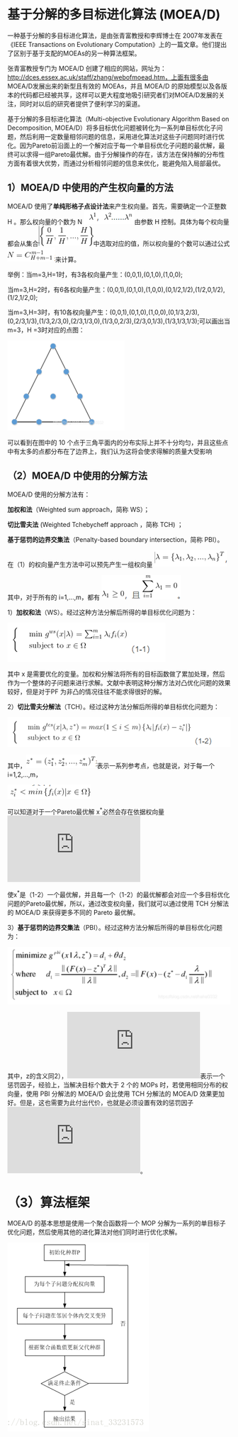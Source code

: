 # 基于分解的多目标进化算法 (MOEA/D)

一种基于分解的多目标进化算法，是由张青富教授和李辉博士在 2007年发表在《IEEE Transactions on Evolutionary Computation》上的一篇文章。他们提出了区别于基于支配的MOEAs的另一种算法框架。

张青富教授专门为 MOEA/D 创建了相应的网站，网址为：http://dces.essex.ac.uk/staff/zhang/webofmoead.htm，上面有很多由 MOEA/D发展出来的新型且有效的 MOEAs，并且 MOEA/D 的原始模型以及各版本的代码都已经被共享，这样可以更大程度地吸引研究者们对MOEA/D发展的关注，同时对以后的研究者提供了便利学习的渠道。

基于分解的多目标进化算法（Multi-objective Evolutionary Algorithm Based on Decomposition, MOEA/D）将多目标优化问题被转化为一系列单目标优化子问题，然后利用一定数量相邻问题的信息，采用进化算法对这些子问题同时进行优化。因为Pareto前沿面上的一个解对应于每一个单目标优化子问题的最优解，最终可以求得一组Pareto最优解。由于分解操作的存在，该方法在保持解的分布性方面有着很大优势，而通过分析相邻问题的信息来优化，能避免陷入局部最优。

## 1）MOEA/D 中使用的产生权向量的方法

MOEA/D 使用了**单纯形格子点设计法**来产生权向量。首先，需要确定一个正整数 H 。那么权向量的个数为 N ![image-20201009112656930](images\image-20201009112656930.png)由参数 H 控制。具体为每个权向量都会从集合![image-20201009112731857](images\image-20201009112731857.png)中选取对应的值，所以权向量的个数可以通过公式![image-20201009112805202](images\image-20201009112805202.png)来计算。

举例：当m=3,H=1时，有3各权向量产生：(0,0,1),(0,1,0),(1,0,0);

​      当m=3,H=2时，有6各权向量产生：(0,0,1),(0,1,0),(1,0,0),(0,1/2,1/2),(1/2,0,1/2),(1/2,1/2,0);

​      当m=3,H=3时，有10各权向量产生：(0,0,1),(0,1,0),(1,0,0),(0,1/3,2/3),(0,2/3,1/3),(1/3,2/3,0),(2/3,1/3,0),(1/3,0,2/3),(2/3,0,1/3),(1/3,1/3,1/3);可以画出当 m=3，H =3时对应的点图：

![image-20201009112853558](images\image-20201009112853558.png)

可以看到在图中的 10 个点于三角平面内的分布实际上并不十分均匀，并且这些点中有太多的点都分布在了边界上，我们认为这将会使求得解的质量大受影响

## （2）MOEA/D 中使用的分解方法

MOEA/D 使用的分解方法有：

**加权和法**（Weighted  sum  approach，简称 WS）；

**切比雪夫法** (Weighted  Tchebycheff  approach ，简称 TCH) ；

**基于惩罚的边界交集法**（Penalty-based boundary intersection，简称 PBI）。

在（1）的权向量产生方法中可以预先产生一组权向量 ![image-20201009112955285](images\image-20201009112955285.png)

其中，对于所有的 i=1,...,m，都有 ![image-20201009113022548](images\image-20201009113022548.png)

1）**加权和法**（WS）。经过这种方法分解后所得的单目标优化问题为：

![image-20201009113045019](images\image-20201009113045019.png)

其中 x 是需要优化的变量。加权和分解法将所有的目标函数做了累加处理，然后作为一个整体的子问题来进行求解。文献中表明这种分解方法对凸优化问题的效果较好，但是对于PF 为非凸的情况往往不能求得很好的解。

2）**切比雪夫分解法**（TCH）。经过这种方法分解后所得的单目标优化问题为：

![image-20201009113108516](images\image-20201009113108516.png)

其中，![image-20201009113128422](images\image-20201009113128422.png)表示一系列参考点，也就是说，对于每一个 i=1,2,...,m，

![image-20201009113155483](images\image-20201009113155483.png)

可以知道对于一个Pareto最优解 x<sup>*</sup>必然会存在依据权向量 ![\lambda](https://private.codecogs.com/gif.latex?%5Clambda)

使x<sup>*</sup>是（1-2）一个最优解，并且每一个（1-2）的最优解都会对应一个多目标优化问题的Pareto最优解，所以，通过改变权向量，我们就可以通过使用 TCH 分解法的 MOEA/D 来获得更多不同的 Pareto 最优解。

3）**基于惩罚的边界交集法**（PBI）。经过这种方法分解后所得的单目标优化问题为：

![image-20201009113336084](images\image-20201009113336084.png)

其中，z的含义同2），![\theta](https://private.codecogs.com/gif.latex?%5Ctheta)表示一个惩罚因子，经验上，当解决目标个数大于 2 个的 MOPs 时，若使用相同分布的权向量，使用 PBI 分解法的 MOEA/D 会比使用 TCH 分解法的 MOEA/D 效果更加好。但是，这也需要为此付出代价，也就是必须设置有效的惩罚因子 ![\theta](https://private.codecogs.com/gif.latex?%5Ctheta)。

# （3）算法框架

MOEA/D 的基本思想是使用一个聚合函数将一个 MOP 分解为一系列的单目标子优化问题，然后使用其他的进化算法对他们同时进行优化求解。

![img](images\20180727155250335)